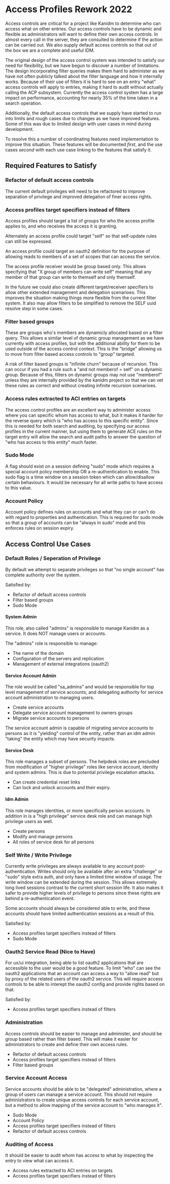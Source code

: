 # Access Profiles Rework 2022

Access controls are critical for a project like Kanidm to determine who can access what on other
entries. Our access controls have to be dynamic and flexible as administrators will want to define
their own access controls. In almost every call in the server, they are consulted to determine if
the action can be carried out. We also supply default access controls so that out of the box we are
a complete and useful IDM.

The original design of the access control system was intended to satisfy our need for flexibility,
but we have begun to discover a number of limitations. The design incorporating filter queries makes
them hard to administer as we have not often publicly talked about the filter language and how it
internally works. Because of their use of filters it is hard to see on an entry "what" access
controls will apply to entries, making it hard to audit without actually calling the ACP subsystem.
Currently the access control system has a large impact on performance, accounting for nearly 35% of
the time taken in a search operation.

Additionally, the default access controls that we supply have started to run into limits and rough
cases due to changes as we have improved features. Some of this was due to limited design with user
cases in mind during development.

To resolve this a number of coordinating features need implementation to improve this situation.
These features will be documented _first_, and the use cases _second_ with each use case linking to
the features that satisfy it.

## Required Features to Satisfy

### Refactor of default access controls

The current default privileges will need to be refactored to improve separation of privilege and
improved delegation of finer access rights.

### Access profiles target specifiers instead of filters

Access profiles should target a list of groups for who the access profile applies to, and who
receives the access it is granting.

Alternately an access profile could target "self" so that self-update rules can still be expressed.

An access profile could target an oauth2 definition for the purpose of allowing reads to members of
a set of scopes that can access the service.

The access profile receiver would be group based only. This allows specifying that "X group of
members can write self" meaning that any member of that group can write to themself and only
themself.

In the future we could also create different target/receiver specifiers to allow other extended
management and delegation scenarioes. This improves the situation making things more flexible from
the current filter system. It also may allow filters to be simplified to remove the SELF uuid
resolve step in some cases.

### Filter based groups

These are groups who's members are dynamicly allocated based on a filter query. This allows a
similar level of dynamic group management as we have currently with access profiles, but with the
additional ability for them to be used outside of the access control context. This is the "bridge"
allowing us to move from filter based access controls to "group" targeted.

A risk of filter based groups is "infinite churn" because of recursion. This can occur if you had a
rule such a "and not memberof = self" on a dynamic group. Because of this, filters on dynamic groups
may not use "memberof" unless they are internally provided by the kanidm project so that we can vet
these rules as correct and without creating infinite recursion scenarioes.

### Access rules extracted to ACI entries on targets

The access control profiles are an excellent way to administer access where you can specific whom
has access to what, but it makes it harder for the reverse query which is "who has access to this
specific entity". Since this is needed for both search and auditing, by specifying our access
profiles in the current manner, but using them to generate ACE rules on the target entry will allow
the search and audit paths to answer the question of "who has access to this entity" much faster.

### Sudo Mode

A flag should exist on a session defining "sudo" mode which requires a special account policy
membership OR a re-authentication to enable. This sudo flag is a time window on a session token
which can allow/disallow certain behaviours. It would be necessary for all write paths to have
access to this value.

### Account Policy

Account policy defines rules on accounts and what they can or can't do with regard to properties and
authentication. This is required for sudo mode so that a group of accounts can be "always in sudo"
mode and this enforces rules on session expiry.

## Access Control Use Cases

### Default Roles / Seperation of Privilege

By default we attempt to separate privileges so that "no single account" has complete authority over
the system.

Satisfied by:

- Refactor of default access controls
- Filter based groups
- Sudo Mode

#### System Admin

This role, also called "admins" is responsible to manage Kanidm as a service. It does NOT manage
users or accounts.

The "admins" role is responsible to manage:

- The name of the domain
- Configuration of the servers and replication
- Management of external integrations (oauth2)

#### Service Account Admin

The role would be called "sa\_admins" and would be responsible for top level management of service
accounts, and delegating authority for service account administration to managing users.

- Create service accounts
- Delegate service account management to owners groups
- Migrate service accounts to persons

The service account admin is capable of migrating service accounts to persons as it is "yielding"
control of the entity, rather than an idm admin "taking" the entity which may have security impacts.

#### Service Desk

This role manages a subset of persons. The helpdesk roles are precluded from modification of "higher
privilege" roles like service account, identity and system admins. This is due to potential
privilege escalation attacks.

- Can create credential reset links
- Can lock and unlock accounts and their expiry.

#### Idm Admin

This role manages identities, or more specifically person accounts. In addition in is a "high
privilege" service desk role and can manage high privilege users as well.

- Create persons
- Modify and manage persons
- All roles of service desk for all persons

### Self Write / Write Privilege

Currently write privileges are always available to any account post-authentication. Writes should
only be available after an extra "challenge" or "sudo" style extra auth, and only have a limited
time window of usage. The write window can be extended during the session. This allows extremely
long lived sessions contrast to the current short session life. It also makes it safer to provide
higher levels of privilege to persons since these rights are behind a re-authentication event.

Some accounts should always be considered able to write, and these accounts should have limited
authentication sessions as a result of this.

Satisfied by:

- Access profiles target specifiers instead of filters
- Sudo Mode

### Oauth2 Service Read (Nice to Have)

For ux/ui integration, being able to list oauth2 applications that are accessible to the user would
be a good feature. To limit "who" can see the oauth2 applications that an account can access a way
to "allow read" but by proxy of the related users of the oauth2 service. This will require access
controls to be able to interept the oauth2 config and provide rights based on that.

Satisfied by:

- Access profiles target specifiers instead of filters

### Administration

Access controls should be easier to manage and administer, and should be group based rather than
filter based. This will make it easier for administrators to create and define their own access
rules.

- Refactor of default access controls
- Access profiles target specifiers instead of filters
- Filter based groups

### Service Account Access

Service accounts should be able to be "delegated" administration, where a group of users can manage
a service account. This should not require administrators to create unique access controls for each
service account, but a method to allow mapping of the service account to "who manages it".

- Sudo Mode
- Account Policy
- Access profiles target specifiers instead of filters
- Refactor of default access controls

### Auditing of Access

It should be easier to audit whom has access to what by inspecting the entry to view what can access
it.

- Access rules extracted to ACI entries on targets
- Access profiles target specifiers instead of filters
